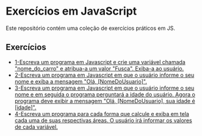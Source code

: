 # Exercícios em JavaScript

Este repositório contém uma coleção de exercícios práticos em JS.

## Exercícios
- [1-Escreva um programa em Javascript e crie uma variável chamada "nome_do_carro" e atribua-a um valor "Fusca". Exiba-a ao usuário.](exercicio1.html)
- [2-Escreva um programa em Javascript em que o usuário informe o seu nome e exiba a mensagem "Olá, [NomeDoUsuario]".](exercicio2.html)
- [3-Escreva um programa em Javascript em que o usuário informe o seu nome e em seguida o programa perguntará a idade do usuário. Agora o programa deve exibir a mensagem "Olá, [NomeDoUsuario], sua idade é [idade]".](exercicio3.html)
- [4-Escreva um programa para cada forma que calcule e exiba em tela cada uma de suas respectivas áreas. O usuário irá informar os valores de cada variável.](exercicio4.html)
